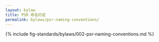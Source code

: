 ```yaml
---
layout: bylaw
title: PSR 命名约定
permalink: bylaws/psr-naming-conventions/
---
```


{% include fig-standards/bylaws/002-psr-naming-conventions.md %}